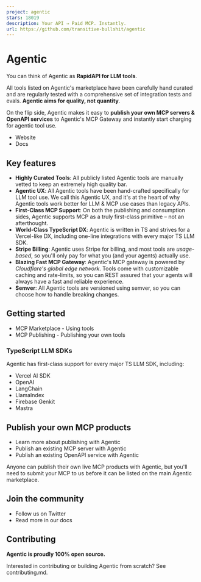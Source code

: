 ```yaml
---
project: agentic
stars: 18019
description: Your API ⇒ Paid MCP. Instantly.
url: https://github.com/transitive-bullshit/agentic
---
```


Agentic
=======

You can think of Agentic as **RapidAPI for LLM tools**.

All tools listed on Agentic's marketplace have been carefully hand curated and are regularly tested with a comprehensive set of integration tests and evals. **Agentic aims for quality, not quantity**.

On the flip side, Agentic makes it easy to **publish your own MCP servers & OpenAPI services** to Agentic's MCP Gateway and instantly start charging for agentic tool use.

-   Website
-   Docs

Key features
------------

-   **Highly Curated Tools**: All publicly listed Agentic tools are manually vetted to keep an extremely high quality bar.
-   **Agentic UX**: All Agentic tools have been hand-crafted specifically for LLM tool use. We call this Agentic UX, and it's at the heart of why Agentic tools work better for LLM & MCP use cases than legacy APIs.
-   **First-Class MCP Support**: On both the publishing and consumption sides, Agentic supports MCP as a truly first-class primitive – not an afterthought.
-   **World-Class TypeScript DX**: Agentic is written in TS and strives for a Vercel-like DX, including one-line integrations with every major TS LLM SDK.
-   **Stripe Billing**: Agentic uses Stripe for billing, and most tools are _usage-based_, so you'll only pay for what you (and your agents) actually use.
-   **Blazing Fast MCP Gateway**: Agentic's MCP gateway is powered by _Cloudflare's global edge network_. Tools come with customizable caching and rate-limits, so you can REST assured that your agents will always have a fast and reliable experience.
-   **Semver**: All Agentic tools are versioned using semver, so you can choose how to handle breaking changes.

Getting started
---------------

-   MCP Marketplace - Using tools
-   MCP Publishing - Publishing your own tools

### TypeScript LLM SDKs

Agentic has first-class support for every major TS LLM SDK, including:

-   Vercel AI SDK
-   OpenAI
-   LangChain
-   LlamaIndex
-   Firebase Genkit
-   Mastra

Publish your own MCP products
-----------------------------

-   Learn more about publishing with Agentic
-   Publish an existing MCP server with Agentic
-   Publish an existing OpenAPI service with Agentic

Anyone can publish their own live MCP products with Agentic, but you'll need to submit your MCP to us before it can be listed on the main Agentic marketplace.

Join the community
------------------

-   Follow us on Twitter
-   Read more in our docs

Contributing
------------

**Agentic is proudly 100% open source.**

Interested in contributing or building Agentic from scratch? See contributing.md.
